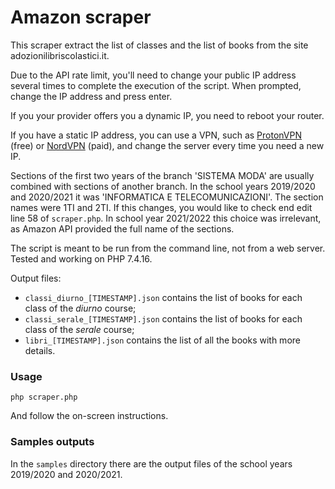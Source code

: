 # Amazon scraper

This scraper extract the list of classes and the list of books from the site adozionilibriscolastici.it.

Due to the API rate limit, you'll need to change your public IP address several times to complete the execution of the script. When prompted, change the IP address and press enter.

If you your provider offers you a dynamic IP, you need to reboot your router.

If you have a static IP address, you can use a VPN, such as [ProtonVPN](https://protonvpn.com/it/) (free) or [NordVPN](https://nordvpn.com/it/) (paid), and change the server every time you need a new IP.

Sections of the first two years of the branch 'SISTEMA MODA' are usually combined with sections of another branch. In the school years 2019/2020 and 2020/2021 it was 'INFORMATICA E TELECOMUNICAZIONI'. The section names were 1TI and 2TI. If this changes, you would like to check end edit line 58 of `scraper.php`. In school year 2021/2022 this choice was irrelevant, as Amazon API provided the full name of the sections.

The script is meant to be run from the command line, not from a web server.  
Tested and working on PHP 7.4.16.

Output files:
- `classi_diurno_[TIMESTAMP].json` contains the list of books for each class of the *diurno* course;
- `classi_serale_[TIMESTAMP].json` contains the list of books for each class of the *serale* course;
- `libri_[TIMESTAMP].json` contains the list of all the books with more details.

### Usage
```
php scraper.php
```
And follow the on-screen instructions.

### Samples outputs
In the `samples` directory there are the output files of the school years 2019/2020 and 2020/2021.
